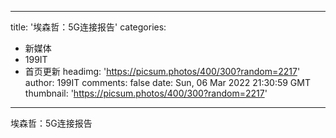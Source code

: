
---
title: '埃森哲：5G连接报告'
categories: 
 - 新媒体
 - 199IT
 - 首页更新
headimg: 'https://picsum.photos/400/300?random=2217'
author: 199IT
comments: false
date: Sun, 06 Mar 2022 21:30:59 GMT
thumbnail: 'https://picsum.photos/400/300?random=2217'
---

<div>   
埃森哲：5G连接报告  
</div>
            